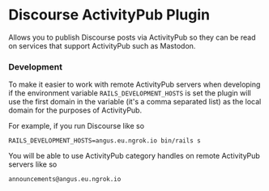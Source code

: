 # Discourse ActivityPub Plugin

Allows you to publish Discourse posts via ActivityPub so they can be read on services that support ActivityPub such as Mastodon.

### Development

To make it easier to work with remote ActivityPub servers when developing if the environment variable `RAILS_DEVELOPMENT_HOSTS` is set the plugin will use the first domain in the variable (it's a comma separated list) as the local domain for the purposes of ActivityPub.

For example, if you run Discourse like so

```
RAILS_DEVELOPMENT_HOSTS=angus.eu.ngrok.io bin/rails s
```

You will be able to use ActivityPub category handles on remote ActivityPub servers like so

```
announcements@angus.eu.ngrok.io
```
